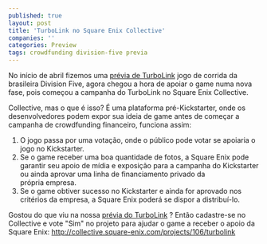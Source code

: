 ```yaml
---
published: true
layout: post
title: 'TurboLink no Square Enix Collective'
companies: ''
categories: Preview
tags: crowdfunding division-five previa
---
```

No início de abril fizemos uma <a href="{{ site.baseurl }}/2015/04/03/previa-de-turbolink/">prévia de TurboLink</a>
 jogo de corrida da brasileira Division Five, agora chegou a hora de apoiar o game numa nova fase, pois começou a campanha do TurboLink no Square Enix Collective.

Collective, mas o que é isso? É uma plataforma pré-Kickstarter, onde os desenvolvedores podem expor sua ideia de game antes de começar a campanha de crowdfunding financeiro, funciona assim:
<ol>
	<li>O jogo passa por uma votação, onde o público pode votar se apoiaria o jogo no Kickstarter.</li>
	<li>Se o game receber uma boa quantidade de fotos, a Square Enix pode garantir seu apoio de mídia e exposição para a campanha do Kickstarter ou ainda aprovar uma linha de financiamento privado da própria empresa.</li>
	<li>Se o game obtiver sucesso no Kickstarter e ainda for aprovado nos critérios da empresa, a Square Enix poderá se dispor a distribuí-lo.</li>
</ol>
 

Gostou do que viu na nossa <a href="{{ site.baseurl }}/2015/04/03/previa-de-turbolink/">prévia do TurboLink</a>
? Então cadastre-se no Collective e vote "Sim" no projeto para ajudar o game a receber o apoio da Square Enix: <a href="http://collective.square-enix.com/projects/106/turbolink">http://collective.square-enix.com/projects/106/turbolink</a>



